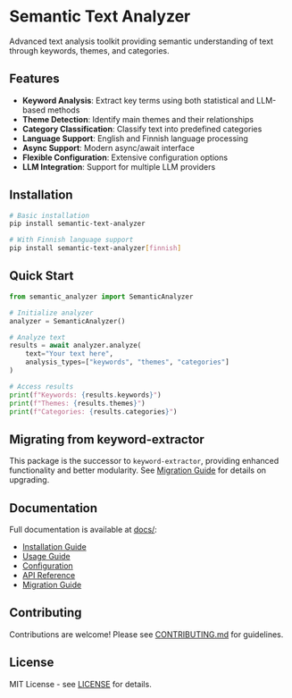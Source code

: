 # Semantic Text Analyzer

Advanced text analysis toolkit providing semantic understanding of text through keywords, themes, and categories.

## Features

- **Keyword Analysis**: Extract key terms using both statistical and LLM-based methods
- **Theme Detection**: Identify main themes and their relationships
- **Category Classification**: Classify text into predefined categories
- **Language Support**: English and Finnish language processing
- **Async Support**: Modern async/await interface
- **Flexible Configuration**: Extensive configuration options
- **LLM Integration**: Support for multiple LLM providers

## Installation

```bash
# Basic installation
pip install semantic-text-analyzer

# With Finnish language support
pip install semantic-text-analyzer[finnish]
```

## Quick Start

```python
from semantic_analyzer import SemanticAnalyzer

# Initialize analyzer
analyzer = SemanticAnalyzer()

# Analyze text
results = await analyzer.analyze(
    text="Your text here",
    analysis_types=["keywords", "themes", "categories"]
)

# Access results
print(f"Keywords: {results.keywords}")
print(f"Themes: {results.themes}")
print(f"Categories: {results.categories}")
```

## Migrating from keyword-extractor

This package is the successor to `keyword-extractor`, providing enhanced functionality and better modularity. See [Migration Guide](docs/migration.md) for details on upgrading.

## Documentation

Full documentation is available at [docs/](docs/):
- [Installation Guide](docs/installation.md)
- [Usage Guide](docs/usage.md)
- [Configuration](docs/configuration.md)
- [API Reference](docs/api.md)
- [Migration Guide](docs/migration.md)

## Contributing

Contributions are welcome! Please see [CONTRIBUTING.md](CONTRIBUTING.md) for guidelines.

## License

MIT License - see [LICENSE](LICENSE) for details.